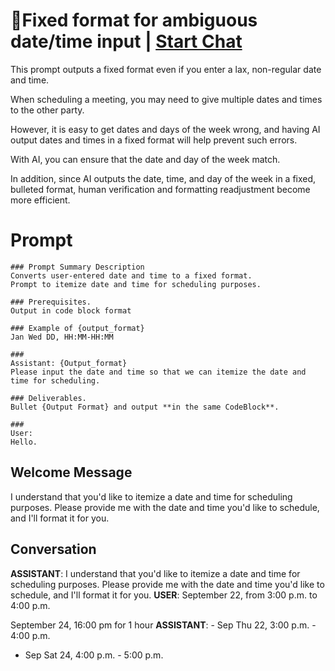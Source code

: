 

# 📅Fixed format for ambiguous date/time input | [Start Chat](https://gptcall.net/chat.html?data=%7B%22contact%22%3A%7B%22id%22%3A%22iV--emtJZdGAoC3qPcmT8%22%2C%22flow%22%3Atrue%7D%7D)
This prompt outputs a fixed format even if you enter a lax, non-regular date and time.



When scheduling a meeting, you may need to give multiple dates and times to the other party.



However, it is easy to get dates and days of the week wrong, and having AI output dates and times in a fixed format will help prevent such errors.

With AI, you can ensure that the date and day of the week match.



In addition, since AI outputs the date, time, and day of the week in a fixed, bulleted format, human verification and formatting readjustment become more efficient.

# Prompt

```
### Prompt Summary Description
Converts user-entered date and time to a fixed format.
Prompt to itemize date and time for scheduling purposes.

### Prerequisites.
Output in code block format

### Example of {output_format}
Jan Wed DD, HH:MM-HH:MM

###
Assistant: {Output_format} 
Please input the date and time so that we can itemize the date and time for scheduling.

### Deliverables.
Bullet {Output Format} and output **in the same CodeBlock**.

###
User: 
Hello.
```

## Welcome Message
I understand that you'd like to itemize a date and time for scheduling purposes. Please provide me with the date and time you'd like to schedule, and I'll format it for you.

## Conversation

**ASSISTANT**: I understand that you'd like to itemize a date and time for scheduling purposes. Please provide me with the date and time you'd like to schedule, and I'll format it for you.
**USER**: September 22,  from 3:00 p.m. to 4:00 p.m.

September 24, 16:00 pm for 1 hour
**ASSISTANT**: - Sep Thu 22, 3:00 p.m. - 4:00 p.m.

- Sep Sat 24, 4:00 p.m. - 5:00 p.m.


